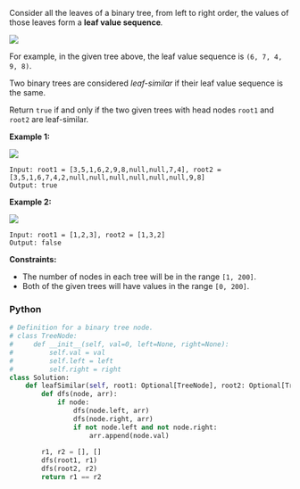 Consider all the leaves of a binary tree, from left to right order, the values of those leaves form a  **leaf value sequence**_._

![](https://s3-lc-upload.s3.amazonaws.com/uploads/2018/07/16/tree.png)

For example, in the given tree above, the leaf value sequence is  `(6, 7, 4, 9, 8)`.

Two binary trees are considered  _leaf-similar_ if their leaf value sequence is the same.

Return  `true`  if and only if the two given trees with head nodes  `root1`  and  `root2`  are leaf-similar.

**Example 1:**

![](https://assets.leetcode.com/uploads/2020/09/03/leaf-similar-1.jpg)
```
Input: root1 = [3,5,1,6,2,9,8,null,null,7,4], root2 = [3,5,1,6,7,4,2,null,null,null,null,null,null,9,8]
Output: true
```

**Example 2:**

![](https://assets.leetcode.com/uploads/2020/09/03/leaf-similar-2.jpg)
```
Input: root1 = [1,2,3], root2 = [1,3,2]
Output: false
```

**Constraints:**

-   The number of nodes in each tree will be in the range  `[1, 200]`.
-   Both of the given trees will have values in the range  `[0, 200]`.


### Python
```python
# Definition for a binary tree node.
# class TreeNode:
#     def __init__(self, val=0, left=None, right=None):
#         self.val = val
#         self.left = left
#         self.right = right
class Solution:
    def leafSimilar(self, root1: Optional[TreeNode], root2: Optional[TreeNode]) -> bool:
        def dfs(node, arr):
            if node:
                dfs(node.left, arr)
                dfs(node.right, arr)
                if not node.left and not node.right:
                    arr.append(node.val)
        
        r1, r2 = [], []
        dfs(root1, r1)
        dfs(root2, r2)
        return r1 == r2
```